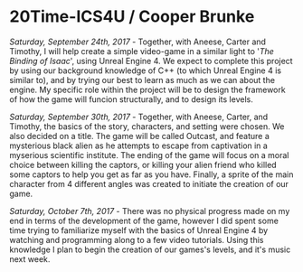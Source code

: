 # 20Time-ICS4U / Cooper Brunke
_Saturday, September 24th, 2017 -_
  Together, with Aneese, Carter and Timothy, I will help create a simple video-game in a similar light to '_The Binding of Isaac_', using Unreal Engine 4. We expect to complete this project by using our background knowledge of C++ (to which Unreal Engine 4 is similar to), and by trying our best to learn as much as we can about the engine. My specific role within the project will be to design the framework of how the game will funcion structurally, and to design its levels.

_Saturday, September 30th, 2017_ -
  Together, with Aneese, Carter, and Timothy, the basics of the story, characters, and setting were chosen. We also decided on a title. The game will be called Outcast, and feature a mysterious black alien as he attempts to escape from captivation in a myserious scientific institute. The ending of the game will focus on a moral choice between killing the captors, or killing your alien friend who killed some captors to help you get as far as you have. Finally, a sprite of the main character from 4 different angles was created to initiate the creation of our game. 
  
  _Saturday, October 7th, 2017_ -
    There was no physical progress made on my end in terms of the development of the game, however I did spent some time trying to familiarize myself with the basics of Unreal Engine 4 by watching and programming along to a few video tutorials. Using this knowledge I plan to begin the creation of our games's levels, and it's music next week.
